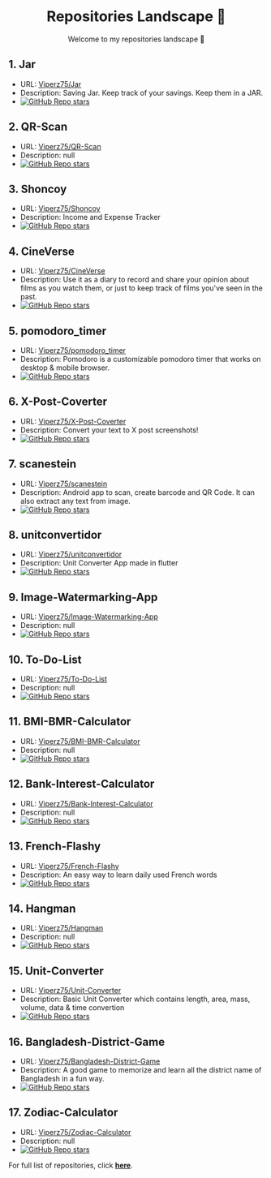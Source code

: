 <h1 align="center">Repositories Landscape 💎</h1>
<p align="center">Welcome to my repositories landscape 👋</p>


## 1. Jar
- URL: <a href="https://github.com/Viperz75/Jar">Viperz75/Jar</a>
- Description: Saving Jar. Keep track of your savings. Keep them in a JAR.
- <a href="https://github.com/Viperz75/Jar/stargazers"><img alt="GitHub Repo stars" src="https://img.shields.io/github/stars/Viperz75/Jar"/></a>
## 2. QR-Scan
- URL: <a href="https://github.com/Viperz75/QR-Scan">Viperz75/QR-Scan</a>
- Description: null
- <a href="https://github.com/Viperz75/QR-Scan/stargazers"><img alt="GitHub Repo stars" src="https://img.shields.io/github/stars/Viperz75/QR-Scan"/></a>
## 3. Shoncoy
- URL: <a href="https://github.com/Viperz75/Shoncoy">Viperz75/Shoncoy</a>
- Description: Income and Expense Tracker
- <a href="https://github.com/Viperz75/Shoncoy/stargazers"><img alt="GitHub Repo stars" src="https://img.shields.io/github/stars/Viperz75/Shoncoy"/></a>
## 4. CineVerse
- URL: <a href="https://github.com/Viperz75/CineVerse">Viperz75/CineVerse</a>
- Description: Use it as a diary to record and share your opinion about films as you watch them, or just to keep track of films you've seen in the past.
- <a href="https://github.com/Viperz75/CineVerse/stargazers"><img alt="GitHub Repo stars" src="https://img.shields.io/github/stars/Viperz75/CineVerse"/></a>
## 5. pomodoro_timer
- URL: <a href="https://github.com/Viperz75/pomodoro_timer">Viperz75/pomodoro_timer</a>
- Description: Pomodoro is a customizable pomodoro timer that works on desktop & mobile browser.
- <a href="https://github.com/Viperz75/pomodoro_timer/stargazers"><img alt="GitHub Repo stars" src="https://img.shields.io/github/stars/Viperz75/pomodoro_timer"/></a>
## 6. X-Post-Coverter
- URL: <a href="https://github.com/Viperz75/X-Post-Coverter">Viperz75/X-Post-Coverter</a>
- Description: Convert your text to X post screenshots!
- <a href="https://github.com/Viperz75/X-Post-Coverter/stargazers"><img alt="GitHub Repo stars" src="https://img.shields.io/github/stars/Viperz75/X-Post-Coverter"/></a>
## 7. scanestein
- URL: <a href="https://github.com/Viperz75/scanestein">Viperz75/scanestein</a>
- Description: Android app to scan, create barcode and QR Code. It can also extract any text from image.
- <a href="https://github.com/Viperz75/scanestein/stargazers"><img alt="GitHub Repo stars" src="https://img.shields.io/github/stars/Viperz75/scanestein"/></a>
## 8. unitconvertidor
- URL: <a href="https://github.com/Viperz75/unitconvertidor">Viperz75/unitconvertidor</a>
- Description: Unit Converter App made in flutter
- <a href="https://github.com/Viperz75/unitconvertidor/stargazers"><img alt="GitHub Repo stars" src="https://img.shields.io/github/stars/Viperz75/unitconvertidor"/></a>
## 9. Image-Watermarking-App
- URL: <a href="https://github.com/Viperz75/Image-Watermarking-App">Viperz75/Image-Watermarking-App</a>
- Description: null
- <a href="https://github.com/Viperz75/Image-Watermarking-App/stargazers"><img alt="GitHub Repo stars" src="https://img.shields.io/github/stars/Viperz75/Image-Watermarking-App"/></a>
## 10. To-Do-List
- URL: <a href="https://github.com/Viperz75/To-Do-List">Viperz75/To-Do-List</a>
- Description: null
- <a href="https://github.com/Viperz75/To-Do-List/stargazers"><img alt="GitHub Repo stars" src="https://img.shields.io/github/stars/Viperz75/To-Do-List"/></a>
## 11. BMI-BMR-Calculator
- URL: <a href="https://github.com/Viperz75/BMI-BMR-Calculator">Viperz75/BMI-BMR-Calculator</a>
- Description: null
- <a href="https://github.com/Viperz75/BMI-BMR-Calculator/stargazers"><img alt="GitHub Repo stars" src="https://img.shields.io/github/stars/Viperz75/BMI-BMR-Calculator"/></a>
## 12. Bank-Interest-Calculator
- URL: <a href="https://github.com/Viperz75/Bank-Interest-Calculator">Viperz75/Bank-Interest-Calculator</a>
- Description: null
- <a href="https://github.com/Viperz75/Bank-Interest-Calculator/stargazers"><img alt="GitHub Repo stars" src="https://img.shields.io/github/stars/Viperz75/Bank-Interest-Calculator"/></a>
## 13. French-Flashy
- URL: <a href="https://github.com/Viperz75/French-Flashy">Viperz75/French-Flashy</a>
- Description: An easy way to learn daily used French words
- <a href="https://github.com/Viperz75/French-Flashy/stargazers"><img alt="GitHub Repo stars" src="https://img.shields.io/github/stars/Viperz75/French-Flashy"/></a>
## 14. Hangman
- URL: <a href="https://github.com/Viperz75/Hangman">Viperz75/Hangman</a>
- Description: null
- <a href="https://github.com/Viperz75/Hangman/stargazers"><img alt="GitHub Repo stars" src="https://img.shields.io/github/stars/Viperz75/Hangman"/></a>
## 15. Unit-Converter
- URL: <a href="https://github.com/Viperz75/Unit-Converter">Viperz75/Unit-Converter</a>
- Description: Basic Unit Converter which contains length, area, mass, volume, data & time convertion
- <a href="https://github.com/Viperz75/Unit-Converter/stargazers"><img alt="GitHub Repo stars" src="https://img.shields.io/github/stars/Viperz75/Unit-Converter"/></a>
## 16. Bangladesh-District-Game
- URL: <a href="https://github.com/Viperz75/Bangladesh-District-Game">Viperz75/Bangladesh-District-Game</a>
- Description: A good game to memorize and learn all the district name of Bangladesh in a fun way.
- <a href="https://github.com/Viperz75/Bangladesh-District-Game/stargazers"><img alt="GitHub Repo stars" src="https://img.shields.io/github/stars/Viperz75/Bangladesh-District-Game"/></a>
## 17. Zodiac-Calculator
- URL: <a href="https://github.com/Viperz75/Zodiac-Calculator">Viperz75/Zodiac-Calculator</a>
- Description: null
- <a href="https://github.com/Viperz75/Zodiac-Calculator/stargazers"><img alt="GitHub Repo stars" src="https://img.shields.io/github/stars/Viperz75/Zodiac-Calculator"/></a>

For full list of repositories, click [**here**](https://github.com/Viperz75?tab=repositories&q=&type=&language=&sort=stargazers).
